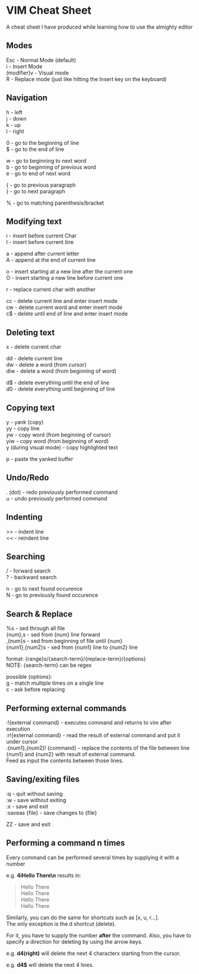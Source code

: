 # VIM Cheat Sheet  
A cheat sheet I have produced while learning how to use the almighty editor  
  
## Modes  
  
Esc - Normal Mode (default)  
i - Insert Mode  
(modifier)v - Visual mode  
R - Replace mode (just like hitting the Insert key on the keyboard)  
  
## Navigation  
  
h - left  
j - down  
k - up  
l - right  
  
0 - go to the beginning of line  
$ - go to the end of line  
  
w - go to beginning to next word  
b - go to beginning of previous word  
e - go to end of next word  
  
{ - go to previous paragraph  
} - go to next paragraph  
  
% - go to matching parenthesis/bracket  
  
## Modifying text  
  
i - insert before current Char  
I - insert before current line  

a - append after current letter  
A - append at the end of current line  

o - insert starting at a new line after the current one  
O - insert starting a new line before current one  
  
r - replace current char with another  

cc - delete current line and enter insert mode  
cw - delete current word and enter insert mode  
c$ - delete until end of line and enter insert mode  

## Deleting text  
  
x - delete current char  
  
dd - delete current line  
dw - delete a word (from cursor)  
diw - delete a word (from beginning of word)  
  
d$ - delete everything until the end of line  
d0 - delete everything until beginning of line  
  
## Copying text  
  
y - yank (copy)  
yy - copy line  
yw - copy word (from beginning of cursor)  
yiw - copy word (from beginning of word)  
y (during visual mode) - copy highlighted text  
  
p - paste the yanked buffer  
  
  
## Undo/Redo  
  
. (dot) - redo previously performed command  
u - undo previously performed command  

## Indenting

\>\> - indent line  
\<\< - reindent line  

## Searching

/ - forward search  
? - backward search  

n - go to next found occurence  
N - go to previously found occurence  

## Search & Replace

%s - sed through all file  
{num},s - sed from {num} line forward  
,{num}s - sed from beginning of file until {num}  
{num1},{num2}s - sed from {num1} line to {num2} line  

format: {range}s/{search-term}/{replace-term}/{options}  
NOTE: {search-term} can be regex  

possible {options}:  
g - match multiple times on a single line  
c - ask before replacing  

## Performing external commands

:!{external command} - executes command and returns to vim after execution  
:r!{external command} - read the result of external command and put it under cursor  
:{num1},{num2}! {command} - replace the contents of the file between line {num1} and {num2} with result of external command.  
                            Feed as input the contents between those lines.  

## Saving/exiting files

:q - quit without saving  
:w - save without exiting  
:x - save and exit  
:saveas {file} - save changes to {file}  

ZZ - save and exit  

## Performing a command n times  
  
Every command can be performed several times by supplying it with a number  
  
e.g. **4iHello There\n** results in:  
> Hello There  
> Hello There  
> Hello There  
> Hello There  
  
Similarly, you can do the same for shortcuts such as [x, u, r...].  
The only exception is the d shortcut (delete).  
  
For it, you have to supply the number **after** the command. Also, you have to specify a direction for deleting by using the arrow keys.  
  
e.g. **d4(right)** will delete the next 4 characterx starting from the cursor.  
  
e.g. **d4$** will delete the next 4 lines.  
